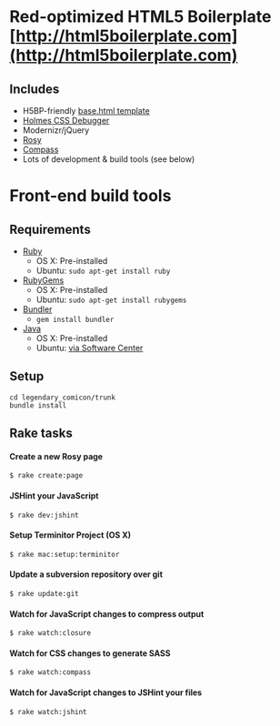 Red-optimized HTML5 Boilerplate [http://html5boilerplate.com](http://html5boilerplate.com)
==========================================================================================

## Includes

- H5BP-friendly [base.html template](project/templates/base.html)
- [Holmes CSS Debugger](http://www.red-root.com/sandbox/holmes/)
- Modernizr/jQuery
- [Rosy](/ff0000/rosy)
- [Compass](/ff0000/red-compass-framework)
- Lots of development & build tools (see below)

Front-end build tools
=====================

## Requirements

- [Ruby](http://www.ruby-lang.org/en/)
	- OS X: Pre-installed
	- Ubuntu: `sudo apt-get install ruby`
- [RubyGems](http://rubygems.org/)
	- OS X: Pre-installed
	- Ubuntu: `sudo apt-get install rubygems`
- [Bundler](http://gembundler.com/)
	- `gem install bundler`
- [Java](http://www.java.com/en/download/index.jsp)
	- OS X: Pre-installed
	- Ubuntu: [via Software Center](apt://openjdk-6-jre)

## Setup

    cd legendary_comicon/trunk
    bundle install

## Rake tasks

#### Create a new Rosy page
	$ rake create:page

#### JSHint your JavaScript
	$ rake dev:jshint

#### Setup Terminitor Project (OS X)
	$ rake mac:setup:terminitor

#### Update a subversion repository over git
	$ rake update:git

#### Watch for JavaScript changes to compress output
	$ rake watch:closure

#### Watch for CSS changes to generate SASS
	$ rake watch:compass

#### Watch for JavaScript changes to JSHint your files
	$ rake watch:jshint
